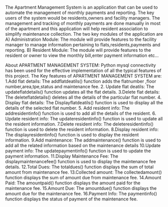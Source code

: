 The Apartment Management System is an application that can be used
to automate the management of monthly payments and reporting. The
key users of the system would be residents,owners and facility
managers. The management and tracking of monthly payments are
done manually in most of the apartment and this application will help
resident association to simplify maintenance collection. The two key
modules of the application are
A) Administration Module: The module will provide features to the
facility manager to manage information pertaining to
flats,residents,payments and reporting.
B) Resident Module: The module will provide features to the resident
or owner to view the monthly bill,enter payment information etc...

About APARTMENT MANAGEMENT SYSTEM:
Python mysql connectivity has been used for the effective implementation
of all the typical features of this project. The Key features of APARTMENT
MANAGEMENT SYSTEM are:
1.Add flat details: The addflatdeatils() function adds the flatnumber
,floor number,area,tpe,status and maintenance fee.
2. Update flat deatils: The updateflatdetails() function updates all the
flat details.
3.Delete flat details: The deleteflatdetails() deletes all the details of
the particular flat number.
4. Display flat details: The Displayflatdeatils() function is used to
display all the details of the selected flat number.
5. Add resident info: The addresidentinfo() function is used to add all
the details of the resident.
6. Update resident info: The updateresidentinfo() function is used to
update all the resident information.
7.Delete resident info: The deleteresidentinfo() function is used to
delete the resident information.
8.Display resident info: The displayresidentinfo() function is used to
display the resident information.
9.Add maintenance: The addmaintenance() function is used to add all
the related information based on the maintenance details
10.Update payment info: The updatepaymentinfo() function is used to
update the payment information.
11.Display Maintenance Fee: The displaymaintenancefee() function is
used to display the maintenance fee details.
12.Total Dues: The totaldues() function displays the sum of total amount
from maintenance fee.
13.Collected amount: The collectedamount() function displays the sum
of amount due from maintenance fee.
14.Amount Paid: The amountpaid() function displays the amount paid
for the maintenance fee.
15.Amount Due: The amountdue() function displays the amount due for
the maintenance fee.
16.Payment Info: The paymentinfo() function displays the status of
payment of the maintenance fee.
